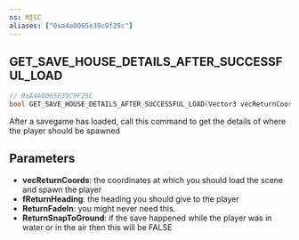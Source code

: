```yaml
---
ns: MISC
aliases: ["0xa4a0065e39c9f25c"]
---
```

## GET_SAVE_HOUSE_DETAILS_AFTER_SUCCESSFUL_LOAD

```c
// 0xA4A0065E39C9F25C
bool GET_SAVE_HOUSE_DETAILS_AFTER_SUCCESSFUL_LOAD(Vector3 vecReturnCoords, float fReturnHeading, bool ReturnFadeIn, bool ReturnSnapToGround);
```

After a savegame has loaded, call this command to get the details of where the player should be spawned


## Parameters
* **vecReturnCoords**: the coordinates at which you should load the scene and spawn the player
* **fReturnHeading**: the heading you should give to the player
* **ReturnFadeIn**: you might never need this.
* **ReturnSnapToGround**: if the save happened while the player was in water or in the air then this will be FALSE
